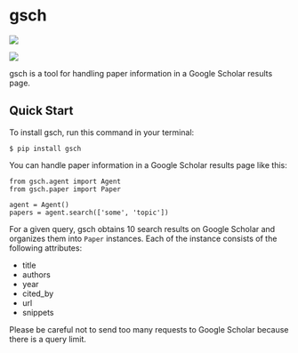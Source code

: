 # gsch

[![](https://img.shields.io/pypi/v/gsch.svg)](https://pypi.python.org/pypi/gsch)

[![](https://img.shields.io/travis/jun-harashima/gsch.svg)](https://travis-ci.org/jun-harashima/gsch)

gsch is a tool for handling paper information in a Google Scholar results page.

## Quick Start

To install gsch, run this command in your terminal:

```
$ pip install gsch
```

You can handle paper information in a Google Scholar results page like this:

```
from gsch.agent import Agent
from gsch.paper import Paper

agent = Agent()
papers = agent.search(['some', 'topic'])
```

For a given query, gsch obtains 10 search results on Google Scholar and organizes them into `Paper` instances. Each of the instance consists of the following attributes:

- title
- authors
- year
- cited_by
- url
- snippets

Please be careful not to send too many requests to Google Scholar because there is a query limit.
